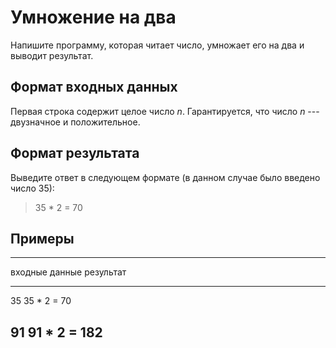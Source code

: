# Умножение на два

Напишите программу, которая читает число, умножает его на два и
выводит результат.

## Формат входных данных

Первая строка содержит целое число $n$. Гарантируется, что
число $n$ --- двузначное и положительное.

## Формат результата

Выведите ответ в следующем формате (в данном случае было введено число 35):

> 35 * 2 = 70

## Примеры

------------------------------
входные данные  результат
--------------  --------------
35              35 * 2 = 70

91              91 * 2 = 182
------------------------------
